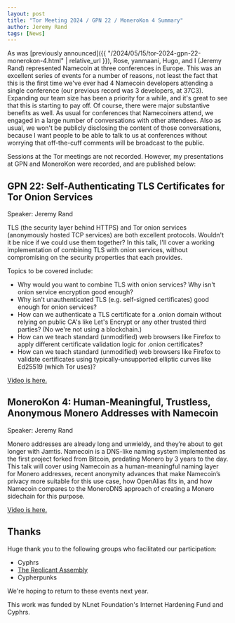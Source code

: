 ```yaml
---
layout: post
title: "Tor Meeting 2024 / GPN 22 / MoneroKon 4 Summary"
author: Jeremy Rand
tags: [News]
---
```


As was [previously announced]({{ "/2024/05/15/tor-2024-gpn-22-monerokon-4.html" | relative_url }}), Rose, yanmaani, Hugo, and I (Jeremy Rand) represented Namecoin at three conferences in Europe. This was an excellent series of events for a number of reasons, not least the fact that this is the first time we've ever had 4 Namecoin developers attending a single conference (our previous record was 3 developers, at 37C3). Expanding our team size has been a priority for a while, and it's great to see that this is starting to pay off. Of course, there were major substantive benefits as well. As usual for conferences that Namecoiners attend, we engaged in a large number of conversations with other attendees.  Also as usual, we won't be publicly disclosing the content of those conversations, because I want people to be able to talk to us at conferences without worrying that off-the-cuff comments will be broadcast to the public.

Sessions at the Tor meetings are not recorded. However, my presentations at GPN and MoneroKon were recorded, and are published below:

## GPN 22: Self-Authenticating TLS Certificates for Tor Onion Services

Speaker: Jeremy Rand

TLS (the security layer behind HTTPS) and Tor onion services (anonymously hosted TCP services) are both excellent protocols. Wouldn't it be nice if we could use them together? In this talk, I'll cover a working implementation of combining TLS with onion services, without compromising on the security properties that each provides.

Topics to be covered include:

* Why would you want to combine TLS with onion services? Why isn't onion service encryption good enough?
* Why isn't unauthenticated TLS (e.g. self-signed certificates) good enough for onion services?
* How can we authenticate a TLS certificate for a .onion domain without relying on public CA's like Let's Encrypt or any other trusted third parties? (No we're not using a blockchain.)
* How can we teach standard (unmodified) web browsers like Firefox to apply different certificate validation logic for .onion certificates?
* How can we teach standard (unmodified) web browsers like Firefox to validate certificates using typically-unsupported elliptic curves like Ed25519 (which Tor uses)?

[Video is here.](https://media.ccc.de/v/gpn22-469-self-authenticating-tls-certificates-for-tor-onion-services)

## MoneroKon 4: Human-Meaningful, Trustless, Anonymous Monero Addresses with Namecoin

Speaker: Jeremy Rand

Monero addresses are already long and unwieldy, and they’re about to get longer with Jamtis. Namecoin is a DNS-like naming system implemented as the first project forked from Bitcoin, predating Monero by 3 years to the day. This talk will cover using Namecoin as a human-meaningful naming layer for Monero addresses, recent anonymity advances that make Namecoin’s privacy more suitable for this use case, how OpenAlias fits in, and how Namecoin compares to the MoneroDNS approach of creating a Monero sidechain for this purpose.

[Video is here.](https://www.youtube.com/watch?v=qQ4ptuh_w84)

## Thanks

Huge thank you to the following groups who facilitated our participation:

* Cyphrs
* [The Replicant Assembly](https://replicant.us/)
* Cypherpunks

We're hoping to return to these events next year.

This work was funded by NLnet Foundation's Internet Hardening Fund and Cyphrs.
